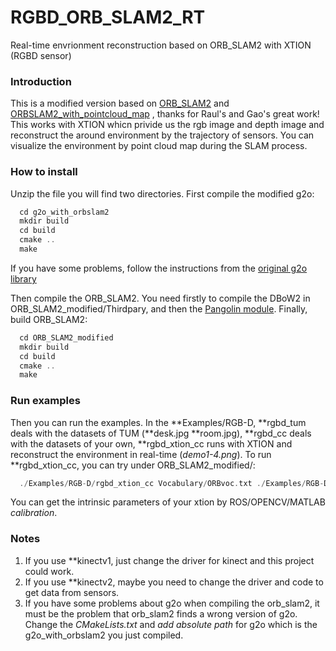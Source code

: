 # RGBD_ORB_SLAM2_RT
Real-time envrionment reconstruction based on ORB_SLAM2 with XTION (RGBD sensor) <br>
 
### Introduction
This is a modified version based on [ORB_SLAM2](https://github.com/raulmur/ORB_SLAM2) and [ORBSLAM2_with_pointcloud_map](https://github.com/gaoxiang12/ORBSLAM2_with_pointcloud_map) , thanks for Raul's and Gao's great work! This works with XTION whicn privide us the rgb image and depth image and reconstruct the around environment by the trajectory of sensors. You can visualize the environment by point cloud map during the SLAM process. <br>

### How to install
Unzip the file you will find two directories. First compile the modified g2o: <br>
```c
  cd g2o_with_orbslam2
  mkdir build
  cd build
  cmake ..
  make 
```
If you have some problems, follow the instructions from the [original g2o library](https://github.com/RainerKuemmerle/g2o) <br>

Then compile the ORB_SLAM2. You need firstly to compile the DBoW2 in ORB_SLAM2_modified/Thirdpary, and then the [Pangolin module](https://github.com/stevenlovegrove/Pangolin). Finally, build ORB_SLAM2:
```c
  cd ORB_SLAM2_modified
  mkdir build
  cd build
  cmake ..
  make
```

### Run examples
Then you can run the examples. In the **Examples/RGB-D, **rgbd_tum deals with the datasets of TUM (**desk.jpg **room.jpg), **rgbd_cc deals with the datasets of your own, **rgbd_xtion_cc runs with XTION and reconstruct the environment in real-time (*demo1-4.png*). To run **rgbd_xtion_cc, you can try under ORB_SLAM2_modified/: <br>
```c
  ./Examples/RGB-D/rgbd_xtion_cc Vocabulary/ORBvoc.txt ./Examples/RGB-D/xtion.yaml
```
You can get the intrinsic parameters of your xtion by ROS/OPENCV/MATLAB *calibration*. <br>
 
### Notes
1. If you use **kinectv1, just change the driver for kinect and this project could work. <br>
2. If you use **kinectv2, maybe you need to change the driver and code to get data from sensors. <br>
3. If you have some problems about g2o when compiling the orb_slam2, it must be the problem that orb_slam2 finds a wrong version of g2o. Change the *CMakeLists.txt* and *add absolute path* for g2o which is the g2o_with_orbslam2 you just compiled.
